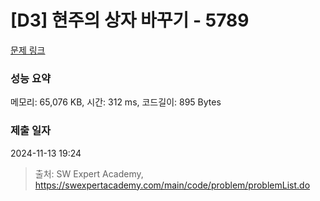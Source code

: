 # [D3] 현주의 상자 바꾸기 - 5789 

[문제 링크](https://swexpertacademy.com/main/code/problem/problemDetail.do?contestProbId=AWYygN36Qn8DFAVm) 

### 성능 요약

메모리: 65,076 KB, 시간: 312 ms, 코드길이: 895 Bytes

### 제출 일자

2024-11-13 19:24



> 출처: SW Expert Academy, https://swexpertacademy.com/main/code/problem/problemList.do